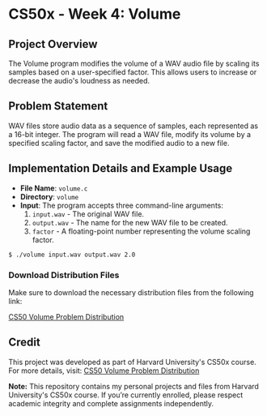 #  CS50x - Week 4: Volume

## Project Overview

The Volume program modifies the volume of a WAV audio file by scaling its samples based on a user-specified factor. This allows users to increase or decrease the audio's loudness as needed.

## Problem Statement

WAV files store audio data as a sequence of samples, each represented as a 16-bit integer. The program will read a WAV file, modify its volume by a specified scaling factor, and save the modified audio to a new file.

## Implementation Details and Example Usage

- **File Name**: `volume.c`
- **Directory**: `volume`
- **Input**: The program accepts three command-line arguments:
  1. `input.wav` - The original WAV file.
  2. `output.wav` - The name for the new WAV file to be created.
  3. `factor` - A floating-point number representing the volume scaling factor.

``` 
$ ./volume input.wav output.wav 2.0                                                                 
```
### Download Distribution Files

Make sure to download the necessary distribution files from the following link:

[CS50 Volume Problem Distribution](https://cs50.harvard.edu/x/2024/psets/4/volume/)

## Credit

This project was developed as part of Harvard University's CS50x course. For more details, visit:  [CS50 Volume Problem Distribution](https://cs50.harvard.edu/x/2024/psets/4/volume/)

**Note:** This repository contains my personal projects and files from Harvard University's CS50x course. If you’re currently enrolled, please respect academic integrity and complete assignments independently.
